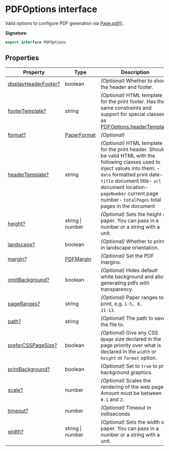 # PDFOptions interface

Valid options to configure PDF generation via [Page.pdf()](./puppeteer.page.pdf.md).

**Signature:**

```typescript
export interface PDFOptions
```

## Properties

| Property                                                              | Type                                      | Description                                                                                                                                                                                                                                                                                                                                              |
| --------------------------------------------------------------------- | ----------------------------------------- | -------------------------------------------------------------------------------------------------------------------------------------------------------------------------------------------------------------------------------------------------------------------------------------------------------------------------------------------------------- |
| [displayHeaderFooter?](./puppeteer.pdfoptions.displayheaderfooter.md) | boolean                                   | <i>(Optional)</i> Whether to show the header and footer.                                                                                                                                                                                                                                                                                                 |
| [footerTemplate?](./puppeteer.pdfoptions.footertemplate.md)           | string                                    | <i>(Optional)</i> HTML template for the print footer. Has the same constraints and support for special classes as [PDFOptions.headerTemplate](./puppeteer.pdfoptions.headertemplate.md).                                                                                                                                                                 |
| [format?](./puppeteer.pdfoptions.format.md)                           | [PaperFormat](./puppeteer.paperformat.md) | <i>(Optional)</i>                                                                                                                                                                                                                                                                                                                                        |
| [headerTemplate?](./puppeteer.pdfoptions.headertemplate.md)           | string                                    | <i>(Optional)</i> HTML template for the print header. Should be valid HTML with the following classes used to inject values into them: - <code>date</code> formatted print date- <code>title</code> document title- <code>url</code> document location- <code>pageNumber</code> current page number- <code>totalPages</code> total pages in the document |
| [height?](./puppeteer.pdfoptions.height.md)                           | string \| number                          | <i>(Optional)</i> Sets the height of paper. You can pass in a number or a string with a unit.                                                                                                                                                                                                                                                            |
| [landscape?](./puppeteer.pdfoptions.landscape.md)                     | boolean                                   | <i>(Optional)</i> Whether to print in landscape orientation.                                                                                                                                                                                                                                                                                             |
| [margin?](./puppeteer.pdfoptions.margin.md)                           | [PDFMargin](./puppeteer.pdfmargin.md)     | <i>(Optional)</i> Set the PDF margins.                                                                                                                                                                                                                                                                                                                   |
| [omitBackground?](./puppeteer.pdfoptions.omitbackground.md)           | boolean                                   | <i>(Optional)</i> Hides default white background and allows generating pdfs with transparency.                                                                                                                                                                                                                                                           |
| [pageRanges?](./puppeteer.pdfoptions.pageranges.md)                   | string                                    | <i>(Optional)</i> Paper ranges to print, e.g. <code>1-5, 8, 11-13</code>.                                                                                                                                                                                                                                                                                |
| [path?](./puppeteer.pdfoptions.path.md)                               | string                                    | <i>(Optional)</i> The path to save the file to.                                                                                                                                                                                                                                                                                                          |
| [preferCSSPageSize?](./puppeteer.pdfoptions.prefercsspagesize.md)     | boolean                                   | <i>(Optional)</i> Give any CSS <code>@page</code> size declared in the page priority over what is declared in the <code>width</code> or <code>height</code> or <code>format</code> option.                                                                                                                                                               |
| [printBackground?](./puppeteer.pdfoptions.printbackground.md)         | boolean                                   | <i>(Optional)</i> Set to <code>true</code> to print background graphics.                                                                                                                                                                                                                                                                                 |
| [scale?](./puppeteer.pdfoptions.scale.md)                             | number                                    | <i>(Optional)</i> Scales the rendering of the web page. Amount must be between <code>0.1</code> and <code>2</code>.                                                                                                                                                                                                                                      |
| [timeout?](./puppeteer.pdfoptions.timeout.md)                         | number                                    | <i>(Optional)</i> Timeout in milliseconds                                                                                                                                                                                                                                                                                                                |
| [width?](./puppeteer.pdfoptions.width.md)                             | string \| number                          | <i>(Optional)</i> Sets the width of paper. You can pass in a number or a string with a unit.                                                                                                                                                                                                                                                             |
